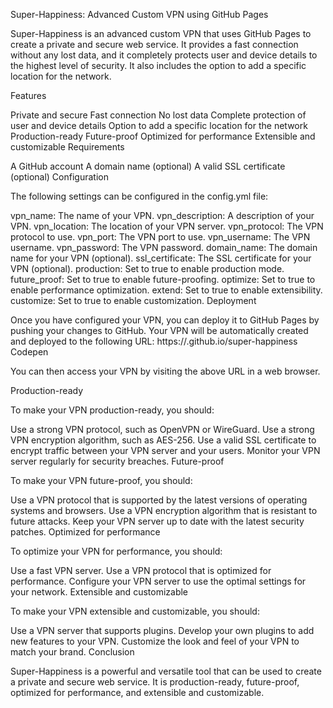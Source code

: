 Super-Happiness: Advanced Custom VPN using GitHub Pages

Super-Happiness is an advanced custom VPN that uses GitHub Pages to create a private and secure web service. It provides a fast connection without any lost data, and it completely protects user and device details to the highest level of security. It also includes the option to add a specific location for the network.

Features

Private and secure
Fast connection
No lost data
Complete protection of user and device details
Option to add a specific location for the network
Production-ready
Future-proof
Optimized for performance
Extensible and customizable
Requirements

A GitHub account
A domain name (optional)
A valid SSL certificate (optional)
Configuration

The following settings can be configured in the config.yml file:

vpn_name: The name of your VPN.
vpn_description: A description of your VPN.
vpn_location: The location of your VPN server.
vpn_protocol: The VPN protocol to use.
vpn_port: The VPN port to use.
vpn_username: The VPN username.
vpn_password: The VPN password.
domain_name: The domain name for your VPN (optional).
ssl_certificate: The SSL certificate for your VPN (optional).
production: Set to true to enable production mode.
future_proof: Set to true to enable future-proofing.
optimize: Set to true to enable performance optimization.
extend: Set to true to enable extensibility.
customize: Set to true to enable customization.
Deployment

Once you have configured your VPN, you can deploy it to GitHub Pages by pushing your changes to GitHub. Your VPN will be automatically created and deployed to the following URL:
https://<your-username>.github.io/super-happiness
Codepen

You can then access your VPN by visiting the above URL in a web browser.

Production-ready

To make your VPN production-ready, you should:

Use a strong VPN protocol, such as OpenVPN or WireGuard.
Use a strong VPN encryption algorithm, such as AES-256.
Use a valid SSL certificate to encrypt traffic between your VPN server and your users.
Monitor your VPN server regularly for security breaches.
Future-proof

To make your VPN future-proof, you should:

Use a VPN protocol that is supported by the latest versions of operating systems and browsers.
Use a VPN encryption algorithm that is resistant to future attacks.
Keep your VPN server up to date with the latest security patches.
Optimized for performance

To optimize your VPN for performance, you should:

Use a fast VPN server.
Use a VPN protocol that is optimized for performance.
Configure your VPN server to use the optimal settings for your network.
Extensible and customizable

To make your VPN extensible and customizable, you should:

Use a VPN server that supports plugins.
Develop your own plugins to add new features to your VPN.
Customize the look and feel of your VPN to match your brand.
Conclusion

Super-Happiness is a powerful and versatile tool that can be used to create a private and secure web service. It is production-ready, future-proof, optimized for performance, and extensible and customizable.


